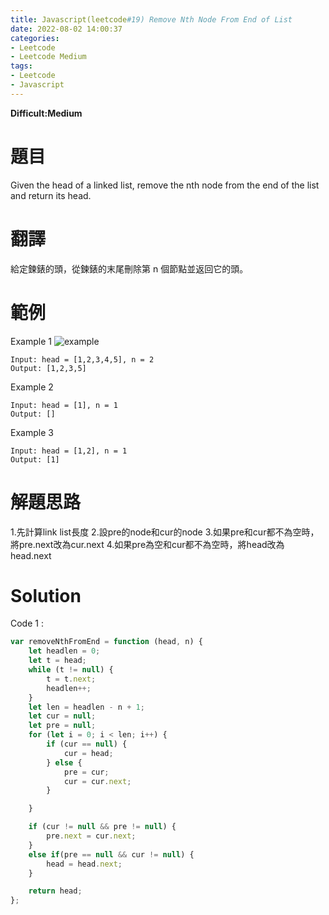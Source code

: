 ```yaml
---
title: Javascript(leetcode#19) Remove Nth Node From End of List
date: 2022-08-02 14:00:37
categories: 
- Leetcode 
- Leetcode Medium 
tags:
- Leetcode
- Javascript
---
```


**Difficult:Medium**


# 題目
Given the head of a linked list, remove the nth node from the end of the list and return its head.


<!--more-->

# 翻譯
給定鍊錶的頭，從鍊錶的末尾刪除第 n 個節點並返回它的頭。

# 範例

Example 1
![example](../image/leetcode/leetcode19.jpg "example")

```
Input: head = [1,2,3,4,5], n = 2
Output: [1,2,3,5]
```

Example 2

```
Input: head = [1], n = 1
Output: []
```

Example 3

```
Input: head = [1,2], n = 1
Output: [1]
```


# 解題思路
1.先計算link list長度
2.設pre的node和cur的node
3.如果pre和cur都不為空時，將pre.next改為cur.next
4.如果pre為空和cur都不為空時，將head改為head.next
# Solution
Code 1 :
```Javascript
var removeNthFromEnd = function (head, n) {
    let headlen = 0;
    let t = head;
    while (t != null) {
        t = t.next;
        headlen++;
    }
    let len = headlen - n + 1;
    let cur = null;
    let pre = null;
    for (let i = 0; i < len; i++) {
        if (cur == null) {
            cur = head;
        } else {
            pre = cur;
            cur = cur.next;
        }

    }

    if (cur != null && pre != null) {
        pre.next = cur.next;
    }
    else if(pre == null && cur != null) {
        head = head.next;
    }

    return head;
};
```